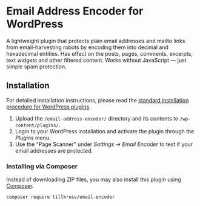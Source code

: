 # Email Address Encoder for WordPress

A lightweight plugin that protects plain email addresses and mailto links from email-harvesting robots by encoding them into decimal and hexadecimal entities. Has effect on the posts, pages, comments, excerpts, text widgets and other filtered content. Works without JavaScript — just simple spam protection.

## Installation

For detailed installation instructions, please read the [standard installation procedure for WordPress plugins](http://codex.wordpress.org/Managing_Plugins#Installing_Plugins).

1. Upload the `/email-address-encoder/` directory and its contents to `/wp-content/plugins/`.
2. Login to your WordPress installation and activate the plugin through the _Plugins_ menu.
3. Use the "Page Scanner" under _Settings -> Email Encoder_ to test if your email addresses are protected.

### Installing via Composer

Instead of downloading ZIP files, you may also install this plugin using [Composer](https://getcomposer.org/).

```
composer require tillkruss/email-encoder
```
